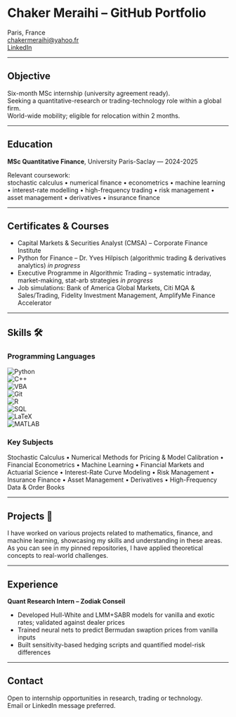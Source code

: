 # Chaker Meraihi – GitHub Portfolio

Paris, France  
chakermeraihi@yahoo.fr  
[LinkedIn](https://www.linkedin.com/in/chaker-meraihi-b505b6292/)

---

## Objective

Six-month MSc internship (university agreement ready).  
Seeking a quantitative-research or trading-technology role within a global firm.  
World-wide mobility; eligible for relocation within 2 months.

---

## Education

**MSc Quantitative Finance**, University Paris-Saclay — 2024-2025  

Relevant coursework:  
stochastic calculus • numerical finance • econometrics • machine learning • interest-rate modelling • high-frequency trading • risk management • asset management • derivatives • insurance finance

---

## Certificates & Courses

- Capital Markets & Securities Analyst (CMSA) – Corporate Finance Institute  
- Python for Finance – Dr. Yves Hilpisch (algorithmic trading & derivatives analytics) *in progress*  
- Executive Programme in Algorithmic Trading – systematic intraday, market-making, stat-arb strategies *in progress*  
- Job simulations: Bank of America Global Markets, Citi MQA & Sales/Trading, Fidelity Investment Management, AmplifyMe Finance Accelerator

---

## Skills 🛠️

### Programming Languages

![Python](https://img.shields.io/badge/Python-3776AB?style=flat&logo=python&logoColor=white)  
![C++](https://img.shields.io/badge/C++-00599C?style=flat&logo=c%2B%2B&logoColor=white)  
![VBA](https://img.shields.io/badge/VBA-0078D4?style=flat&logo=microsoft-excel&logoColor=white)  
![Git](https://img.shields.io/badge/Git-F05032?style=flat&logo=git&logoColor=white)  
![R](https://img.shields.io/badge/R-276DC3?style=flat&logo=r&logoColor=white)  
![SQL](https://img.shields.io/badge/SQL-4479A1?style=flat&logo=postgresql&logoColor=white)  
![LaTeX](https://img.shields.io/badge/LaTeX-008080?style=flat&logo=latex&logoColor=white)  
![MATLAB](https://img.shields.io/badge/MATLAB-F57C00?style=flat&logo=mathworks&logoColor=white)

### Key Subjects

Stochastic Calculus • Numerical Methods for Pricing & Model Calibration • Financial Econometrics • Machine Learning • Financial Markets and Actuarial Science • Interest-Rate Curve Modeling • Risk Management • Insurance Finance • Asset Management • Derivatives • High-Frequency Data & Order Books

---

## Projects 🌟

I have worked on various projects related to mathematics, finance, and machine learning, showcasing my skills and understanding in these areas.  
As you can see in my pinned repositories, I have applied theoretical concepts to real-world challenges.

---

## Experience

**Quant Research Intern – Zodiak Conseil**

- Developed Hull-White and LMM+SABR models for vanilla and exotic rates; validated against dealer prices  
- Trained neural nets to predict Bermudan swaption prices from vanilla inputs  
- Built sensitivity-based hedging scripts and quantified model-risk differences

---

## Contact

Open to internship opportunities in research, trading or technology.  
Email or LinkedIn message preferred.
